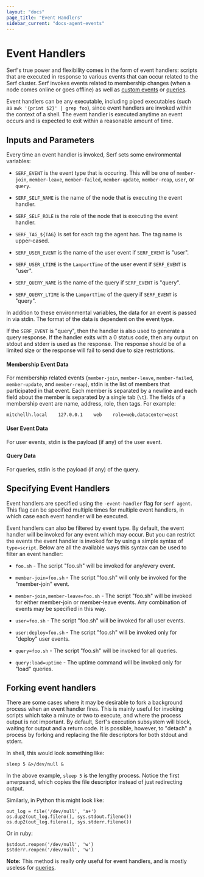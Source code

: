 ```yaml
---
layout: "docs"
page_title: "Event Handlers"
sidebar_current: "docs-agent-events"
---
```


# Event Handlers

Serf's true power and flexibility comes in the form of event handlers:
scripts that are executed in response to various events that can occur
related to the Serf cluster. Serf invokes events related to membership
changes (when a node comes online or goes offline) as well as
[custom events](/docs/commands/event.html) or [queries](/docs/commands/query.html).

Event handlers can be any executable, including piped executables (such
as `awk '{print $2}' | grep foo`), since event handlers are invoked within
the context of a shell. The event handler is executed anytime an event
occurs and is expected to exit within a reasonable amount of time.

## Inputs and Parameters

Every time an event handler is invoked, Serf sets some environmental
variables:

* `SERF_EVENT` is the event type that is occuring. This will be one of
  `member-join`, `member-leave`, `member-failed`, `member-update`,
  `member-reap`, `user`, or `query`.

* `SERF_SELF_NAME` is the name of the node that is executing the event handler.

* `SERF_SELF_ROLE` is the role of the node that is executing the event handler.

* `SERF_TAG_${TAG}` is set for each tag the agent has. The tag name is upper-cased.

* `SERF_USER_EVENT` is the name of the user event if `SERF_EVENT` is "user".

* `SERF_USER_LTIME` is the `LamportTime` of the user event if `SERF_EVENT`
  is "user".

* `SERF_QUERY_NAME` is the name of the query if `SERF_EVENT` is "query".

* `SERF_QUERY_LTIME` is the `LamportTime` of the query if `SERF_EVENT`
  is "query".

In addition to these environmental variables, the data for an event is passed
in via stdin. The format of the data is dependent on the event type.

If the `SERF_EVENT` is "query", then the handler is also used to generate
a query response. If the handler exits with a 0 status code, then any output
on stdout and stderr is used as the response. The response should be of a limited
size or the response will fail to send due to size restrictions.

#### Membership Event Data

For membership related events (`member-join`, `member-leave`, `member-failed`, `member-update`, and `member-reap`),
stdin is the list of members that participated in that event. Each member is
separated by a newline and each field about the member is separated by a single
tab (`\t`). The fields of a membership event are name, address, role, then tags.
For example:

```
mitchellh.local    127.0.0.1    web    role=web,datacenter=east
```

#### User Event Data

For user events, stdin is the payload (if any) of the user event.

#### Query Data

For queries, stdin is the payload (if any) of the query.

## Specifying Event Handlers

Event handlers are specified using the `-event-handler` flag for
`serf agent`. This flag can be specified multiple times for multiple
event handlers, in which case each event handler will be executed.

Event handlers can also be filtered by event type. By default, the event
handler will be invoked for any event which may occur. But you can restrict
the events the event handler is invoked for by using a simple syntax
of `type=script`. Below are all the available ways this syntax can be
used to filter an event handler:

* `foo.sh` - The script "foo.sh" will be invoked for any/every event.

* `member-join=foo.sh` - The script "foo.sh" will only be invoked for the
  "member-join" event.

* `member-join,member-leave=foo.sh` - The script "foo.sh" will be invoked
  for either member-join or member-leave events. Any combination of events
  may be specified in this way.

* `user=foo.sh` - The script "foo.sh" will be invoked for all user events.

* `user:deploy=foo.sh` - The script "foo.sh" will be invoked only for
  "deploy" user events.

* `query=foo.sh` - The script "foo.sh" will be invoked for all queries.

* `query:load=uptime` - The uptime command will be invoked only for "load"
  queries.

## Forking event handlers

There are some cases where it may be desirable to fork a background process when
an event handler fires. This is mainly useful for invoking scripts which take a
minute or two to execute, and where the process output is not important. By
default, Serf's execution subsystem will block, waiting for output and a return
code. It is possible, however, to "detach" a process by forking and replacing
the file descriptors for both stdout and stderr.

In shell, this would look something like:

```
sleep 5 &>/dev/null &
```

In the above example, `sleep 5` is the lengthy process. Notice the first
amerpsand, which copies the file descriptor instead of just redirecting output.

Similarly, in Python this might look like:

```
out_log = file('/dev/null', 'a+')
os.dup2(out_log.fileno(), sys.stdout.fileno())
os.dup2(out_log.fileno(), sys.stderr.fileno())
```

Or in ruby:

```
$stdout.reopen('/dev/null', 'w')
$stderr.reopen('/dev/null', 'w')
```

**Note:** This method is really only useful for event handlers, and is mostly
useless for [queries](/docs/commands/query.html).
